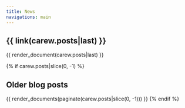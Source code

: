 ```yaml
---
title: News
navigations: main
---
```


## {{ link(carew.posts|last) }}

{{ render_document(carew.posts|last) }}

{% if carew.posts|slice(0, -1) %}
## Older blog posts

{{ render_documents(paginate(carew.posts|slice(0, -1))) }}
{% endif %}
